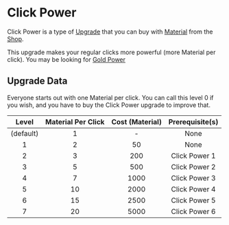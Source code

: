 # Click Power
Click Power is a type of [Upgrade](/upgrades/) that you can buy with 
[Material](/game/material.md) from the [Shop](/game/shop.md).

This upgrade makes your regular clicks more powerful (more Material per click). You may 
be looking for [Gold Power](/upgrades/gold-power.md)

## Upgrade Data
Everyone starts out with one Material per click. You can call this level 0 if you wish,
and you have to buy the Click Power upgrade to improve that.

|   Level   | Material Per Click | Cost (Material) | Prerequisite(s) |
|:---------:|:------------------:|:---------------:|:---------------:|
| (default) |          1         |        -        |       None      |
|     1     |          2         |        50       |       None      |
|     2     |          3         |       200       |  Click Power 1  |
|     3     |          5         |       500       |  Click Power 2  |
|     4     |          7         |       1000      |  Click Power 3  |
|     5     |         10         |       2000      |  Click Power 4  |
|     6     |         15         |       2500      |  Click Power 5  |
|     7     |         20         |       5000      |  Click Power 6  |
